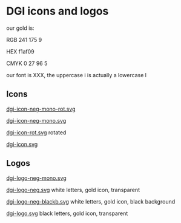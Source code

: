 # DGI icons and logos

our gold is:

RGB 241 175 9

HEX f1af09

CMYK 0 27 96 5

our font is XXX, the uppercase i is actually a lowercase l

## Icons

[dgi-icon-neg-mono-rot.svg](dgi-icon-neg-mono-rot.svg)

[dgi-icon-neg-mono.svg](dgi-icon-neg-mono.svg)

[dgi-icon-rot.svg](dgi-icon-rot.svg) rotated

[dgi-icon.svg](dgi-icon-rot.svg)

## Logos

[dgi-logo-neg-mono.svg](dgi-logo-neg-mono.svg) 

[dgi-logo-neg.svg](dgi-logo-neg.svg) white letters, gold icon, transparent

[dgi-logo-neg-blackb.svg](./dgi-logo-neg-blackb.svg) white letters, gold icon, black background

[dgi-logo.svg](./dgi-logo.svg) black letters, gold icon, transparent
